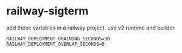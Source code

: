 # railway-sigterm

add these variables in a railway project. use v2 runtime and builder.

```env
RAILWAY_DEPLOYMENT_DRAINING_SECONDS=30
RAILWAY_DEPLOYMENT_OVERLAP_SECONDS=0
```